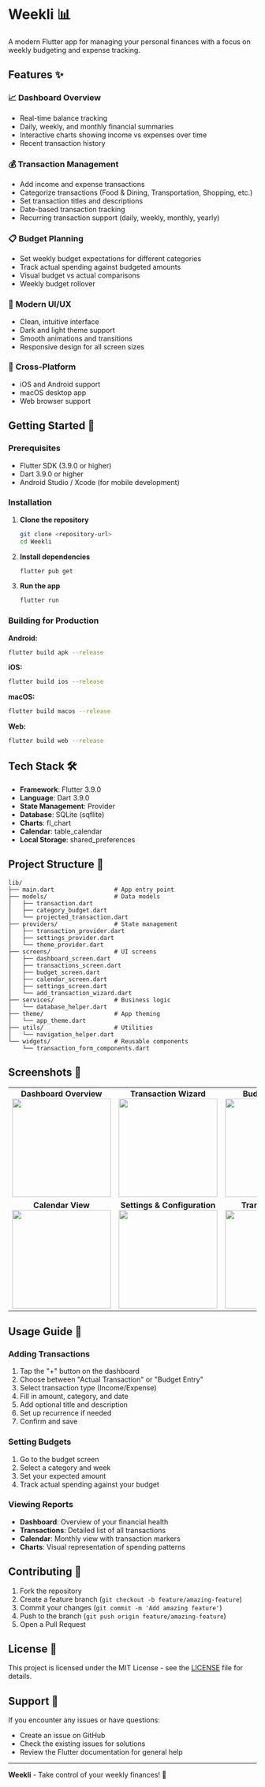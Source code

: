 # Weekli 📊

A modern Flutter app for managing your personal finances with a focus on weekly budgeting and expense tracking.

## Features ✨

### 📈 **Dashboard Overview**
- Real-time balance tracking
- Daily, weekly, and monthly financial summaries
- Interactive charts showing income vs expenses over time
- Recent transaction history

### 💰 **Transaction Management**
- Add income and expense transactions
- Categorize transactions (Food & Dining, Transportation, Shopping, etc.)
- Set transaction titles and descriptions
- Date-based transaction tracking
- Recurring transaction support (daily, weekly, monthly, yearly)

### 📋 **Budget Planning**
- Set weekly budget expectations for different categories
- Track actual spending against budgeted amounts
- Visual budget vs actual comparisons
- Weekly budget rollover

### 🎨 **Modern UI/UX**
- Clean, intuitive interface
- Dark and light theme support
- Smooth animations and transitions
- Responsive design for all screen sizes

### 📱 **Cross-Platform**
- iOS and Android support
- macOS desktop app
- Web browser support

## Getting Started 🚀

### Prerequisites
- Flutter SDK (3.9.0 or higher)
- Dart 3.9.0 or higher
- Android Studio / Xcode (for mobile development)

### Installation

1. **Clone the repository**
   ```bash
   git clone <repository-url>
   cd Weekli
   ```

2. **Install dependencies**
   ```bash
   flutter pub get
   ```

3. **Run the app**
   ```bash
   flutter run
   ```

### Building for Production

**Android:**
```bash
flutter build apk --release
```

**iOS:**
```bash
flutter build ios --release
```

**macOS:**
```bash
flutter build macos --release
```

**Web:**
```bash
flutter build web --release
```

## Tech Stack 🛠️

- **Framework**: Flutter 3.9.0
- **Language**: Dart 3.9.0
- **State Management**: Provider
- **Database**: SQLite (sqflite)
- **Charts**: fl_chart
- **Calendar**: table_calendar
- **Local Storage**: shared_preferences

## Project Structure 📁

```
lib/
├── main.dart                 # App entry point
├── models/                   # Data models
│   ├── transaction.dart
│   ├── category_budget.dart
│   └── projected_transaction.dart
├── providers/                # State management
│   ├── transaction_provider.dart
│   ├── settings_provider.dart
│   └── theme_provider.dart
├── screens/                  # UI screens
│   ├── dashboard_screen.dart
│   ├── transactions_screen.dart
│   ├── budget_screen.dart
│   ├── calendar_screen.dart
│   ├── settings_screen.dart
│   └── add_transaction_wizard.dart
├── services/                 # Business logic
│   └── database_helper.dart
├── theme/                    # App theming
│   └── app_theme.dart
├── utils/                    # Utilities
│   └── navigation_helper.dart
└── widgets/                  # Reusable components
    └── transaction_form_components.dart
```

## Screenshots 📸

<table>
  <tr>
    <td align="center">
      <b>Dashboard Overview</b><br/>
      <img src="docs/images/dashboard-overview.png" width="200"/>
    </td>
    <td align="center">
      <b>Transaction Wizard</b><br/>
      <img src="docs/images/transaction-wizard.png" width="200"/>
    </td>
    <td align="center">
      <b>Budget Planning</b><br/>
      <img src="docs/images/budget-screen.png" width="200"/>
    </td>
  </tr>
  <tr>
    <td align="center">
      <b>Calendar View</b><br/>
      <img src="docs/images/calendar-view.png" width="200"/>
    </td>
    <td align="center">
      <b>Settings & Configuration</b><br/>
      <img src="docs/images/settings-screen.png" width="200"/>
    </td>
    <td align="center">
      <b>Transactions List</b><br/>
      <img src="docs/images/transactions-list.png" width="200"/>
    </td>
  </tr>
</table>

## Usage Guide 📖

### Adding Transactions
1. Tap the "+" button on the dashboard
2. Choose between "Actual Transaction" or "Budget Entry"
3. Select transaction type (Income/Expense)
4. Fill in amount, category, and date
5. Add optional title and description
6. Set up recurrence if needed
7. Confirm and save

### Setting Budgets
1. Go to the budget screen
2. Select a category and week
3. Set your expected amount
4. Track actual spending against your budget

### Viewing Reports
- **Dashboard**: Overview of your financial health
- **Transactions**: Detailed list of all transactions
- **Calendar**: Monthly view with transaction markers
- **Charts**: Visual representation of spending patterns

## Contributing 🤝

1. Fork the repository
2. Create a feature branch (`git checkout -b feature/amazing-feature`)
3. Commit your changes (`git commit -m 'Add amazing feature'`)
4. Push to the branch (`git push origin feature/amazing-feature`)
5. Open a Pull Request

## License 📄

This project is licensed under the MIT License - see the [LICENSE](LICENSE) file for details.

## Support 💬

If you encounter any issues or have questions:
- Create an issue on GitHub
- Check the existing issues for solutions
- Review the Flutter documentation for general help

---

**Weekli** - Take control of your weekly finances! 💪
